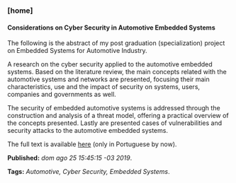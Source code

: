### [home]
#### Considerations on Cyber Security in Automotive Embedded Systems
The following is the abstract of my post graduation (specialization) project on 
Embedded Systems for Automotive Industry.

A research on the cyber security applied to the automotive embedded systems. 
Based on the literature review, the main concepts related with the automotive 
systems and networks are presented, focusing their main characteristics, use and 
the impact of security on systems, users, companies and governments as well.

The security of embedded automotive systems is addressed through the construction 
and analysis of a threat model, offering a practical overview of the concepts 
presented. Lastly are presented cases of vulnerabilities and security attacks to 
the automotive embedded systems.

The full text is available [here](http://ceseb.ct.utfpr.edu.br/wp-content/uploads/2019/05/CT_CESEB_IV_2018_05.pdf) (only in Portuguese by now).

**Published:** *dom ago 25 15:45:15 -03 2019*.

**Tags:** *Automotive, Cyber Security, Embedded Systems*.
